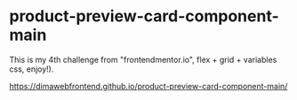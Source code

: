 # product-preview-card-component-main
This is my 4th challenge from "frontendmentor.io", flex + grid + variables css, enjoy!).

https://dimawebfrontend.github.io/product-preview-card-component-main/
